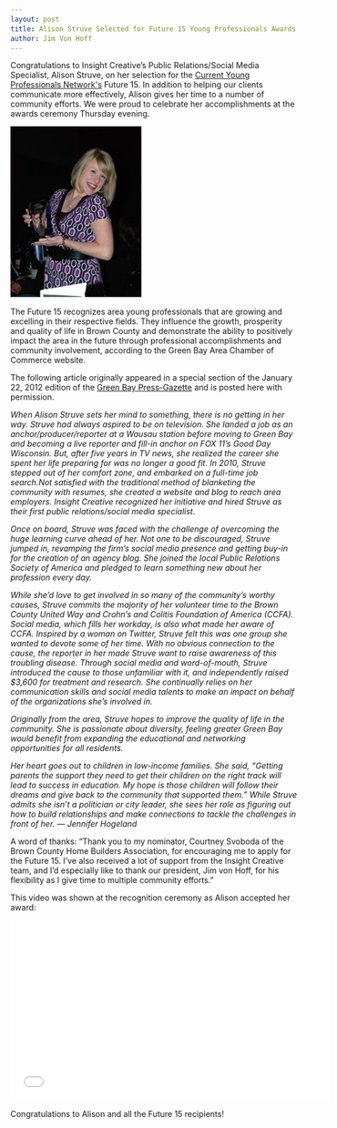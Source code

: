 ```yaml
---
layout: post
title: Alison Struve Selected for Future 15 Young Professionals Awards
author: Jim Von Hoff
---
```


Congratulations to Insight Creative’s Public Relations/Social Media Specialist, Alison Struve, on her selection for the [Current Young Professionals Network's](http://www.titletown.org/programs/young-professionalscurrent) Future 15. In addition to helping our clients communicate more effectively, Alison gives her time to a number of community efforts. We were proud to celebrate her accomplishments at the awards ceremony Thursday evening.

![Alison Struve Future 15](/img/AlisonAward-230x300.jpg)

The Future 15 recognizes area young professionals that are growing and excelling in their respective fields. They influence the growth, prosperity and quality of life in Brown County and demonstrate the ability to positively impact the area in the future through professional accomplishments and community involvement, according to the Green Bay Area Chamber of Commerce website.

The following article originally appeared in a special section of the January 22, 2012 edition of the [Green Bay Press-Gazette](http://www.greenbaypressgazette.com/ic/issuu/future152012.shtml) and is posted here with permission.

*When Alison Struve sets her mind to something, there is no getting in her way. Struve had always aspired to be on television. She landed a job as an anchor/producer/reporter at a Wausau station before moving to Green Bay and becoming a live reporter and fill-in anchor on FOX 11’s Good Day Wisconsin. But, after five years in TV news, she realized the career she spent her life preparing for was no longer a good fit. In 2010, Struve stepped out of her comfort zone, and embarked on a full-time job search.Not satisfied with the traditional method of blanketing the community with resumes, she created a website and blog to reach area employers. Insight Creative recognized her initiative and hired Struve as their first public relations/social media specialist.*

*Once on board, Struve was faced with the challenge of overcoming the huge learning curve ahead of her. Not one to be discouraged, Struve jumped in, revamping the firm’s social media presence and getting buy-in for the creation of an agency blog. She joined the local Public Relations Society of America and pledged to learn something new about her profession every day.*

*While she’d love to get involved in so many of the community’s worthy causes, Struve commits the majority of her volunteer time to the Brown County United Way and Crohn’s and Colitis Foundation of America (CCFA). Social media, which fills her workday, is also what made her aware of CCFA. Inspired by a woman on Twitter, Struve felt this was one group she wanted to devote some of her time. With no obvious connection to the cause, the reporter in her made Struve want to raise awareness of this troubling disease. Through social media and word-of-mouth, Struve introduced the cause to those unfamiliar with it, and independently raised $3,600 for treatment and research. She continually relies on her communication skills and social media talents to make an impact on behalf of the organizations she’s involved in.*

*Originally from the area, Struve hopes to improve the quality of life in the community. She is passionate about diversity, feeling greater Green Bay would benefit from expanding the educational and networking opportunities for all residents.*

*Her heart goes out to children in low-income families. She said, “Getting parents the support they need to get their children on the right track will lead to success in education. My hope is those children will follow their dreams and give back to the community that supported them.” While Struve admits she isn’t a politician or city leader, she sees her role as figuring out how to build relationships and make connections to tackle the challenges in front of her. –– Jennifer Hogeland*

A word of thanks: “Thank you to my nominator, Courtney Svoboda of the Brown County Home Builders Association, for encouraging me to apply for the Future 15. I’ve also received a lot of support from the Insight Creative team, and I’d especially like to thank our president, Jim von Hoff, for his flexibility as I give time to multiple community efforts.”

This video was shown at the recognition ceremony as Alison accepted her award:

<iframe width="560" height="315" src="//www.youtube.com/embed/y28Cd2DlEfk" frameborder="0" allowfullscreen></iframe>

Congratulations to Alison and all the Future 15 recipients!

